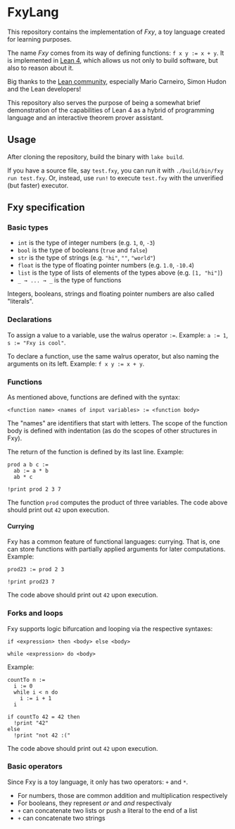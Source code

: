 # FxyLang

This repository contains the implementation of *Fxy*, a toy language created for
learning purposes.

The name *Fxy* comes from its way of defining functions: `f x y := x + y`. It is
implemented in [Lean 4](https://leanprover.github.io/), which allows us not only
to build software, but also to reason about it.

Big thanks to the [Lean community](https://leanprover.zulipchat.com/),
especially Mario Carneiro, Simon Hudon and the Lean developers!

This repository also serves the purpose of being a somewhat brief demonstration
of the capabilities of Lean 4 as a hybrid of programming language and an
interactive theorem prover assistant.

## Usage

After cloning the repository, build the binary with `lake build`.

If you have a source file, say `test.fxy`, you can run it with
`./build/bin/fxy run test.fxy`. Or, instead, use `run!` to execute `test.fxy`
with the unverified (but faster) executor.

## Fxy specification

### Basic types

* `int` is the type of integer numbers (e.g. `1`, `0`, `-3`)
* `bool` is the type of booleans (`true` and `false`)
* `str` is the type of strings (e.g. `"hi"`, `""`, `"world"`)
* `float` is the type of floating pointer numbers (e.g. `1.0`, `-10.4`)
* `list` is the type of lists of elements of the types above (e.g. `[1, "hi"]`)
* `_ → ... → _` is the type of functions

Integers, booleans, strings and floating pointer numbers are also called
"literals".

### Declarations

To assign a value to a variable, use the walrus operator `:=`. Example:
`a := 1`, `s := "Fxy is cool"`.

To declare a function, use the same walrus operator, but also naming the
arguments on its left. Example: `f x y := x + y`.

### Functions

As mentioned above, functions are defined with the syntax:

```
<function name> <names of input variables> := <function body>
```

The "names" are identifiers that start with letters. The scope of the function
body is defined with indentation (as do the scopes of other structures in Fxy).

The return of the function is defined by its last line. Example:

```
prod a b c :=
  ab := a * b
  ab * c

!print prod 2 3 7
```

The function `prod` computes the product of three variables. The code above
should print out `42` upon execution.

#### Currying

Fxy has a common feature of functional languages: currying. That is, one can
store functions with partially applied arguments for later computations.
Example:

```
prod23 := prod 2 3

!print prod23 7
```

The code above should print out `42` upon execution.

### Forks and loops

Fxy supports logic bifurcation and looping via the respective syntaxes:

```
if <expression> then <body> else <body>
```

```
while <expression> do <body>
```

Example:

```
countTo n :=
  i := 0
  while i < n do
    i := i + 1
  i

if countTo 42 = 42 then
  !print "42"
else
  !print "not 42 :("
```

The code above should print out `42` upon execution.

### Basic operators

Since Fxy is a toy language, it only has two operators: `+` and `*`.

* For numbers, those are common addition and multiplication respectively
* For booleans, they represent *or* and *and* respectivaly
* `+` can concatenate two lists or push a literal to the end of a list
* `+` can concatenate two strings
